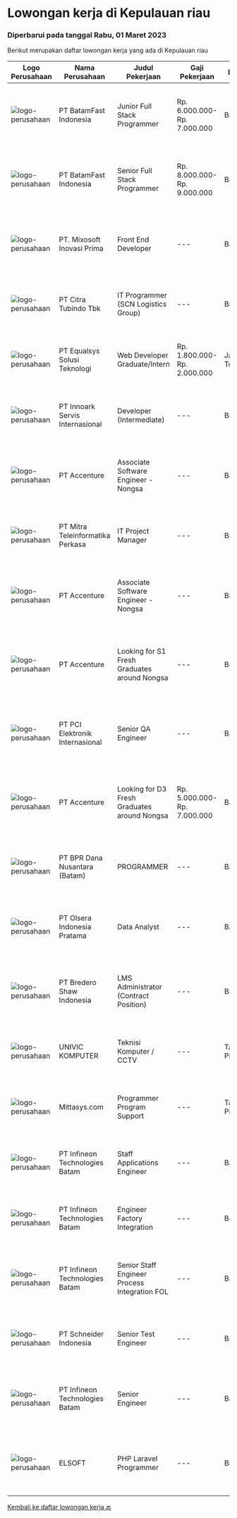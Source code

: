 
  # Lowongan kerja di Kepulauan riau

  ### Diperbarui pada tanggal Rabu, 01 Maret 2023

  Berikut merupakan daftar lowongan kerja yang ada di Kepulauan riau

  |Logo Perusahaan | Nama Perusahaan | Judul Pekerjaan | Gaji Pekerjaan | Lokasi | Deskripsi | Tanggal diunggah | Pranala |
  | -------------- | --------------- | --------------- | --------- | --------- | -------------- | ------- | ----------- |
  |![logo-perusahaan](https://image-service-cdn.seek.com.au/0ffdb6eefbdb4aa883286e083adbbb84cf0efba3/ee4dce1061f3f616224767ad58cb2fc751b8d2dc)|PT BatamFast Indonesia|Junior Full Stack Programmer|Rp. 6.000.000-Rp. 7.000.000|Batam|Full Stack Developer Duties and Responsibilities: Managing the complete software development process from conception to deployment Maintaining and...|Senin, 27 Februari 2023|https://www.jobstreet.co.id/id/job/junior-full-stack-programmer-4240610?token=0~483200a1-cbc0-4d6d-ae0a-eb7c873139f9&sectionRank=1&jobId=jobstreet-id-job-4240610|
|![logo-perusahaan](https://image-service-cdn.seek.com.au/a822fec9b06ebafc662bd2a992ab50c5fe1d8c6a/ee4dce1061f3f616224767ad58cb2fc751b8d2dc)|PT BatamFast Indonesia|Senior Full Stack Programmer|Rp. 8.000.000-Rp. 9.000.000|Batam|Full Stack Developer Duties and Responsibilities: Managing the complete software development process from conception to deployment Maintaining and...|Senin, 27 Februari 2023|https://www.jobstreet.co.id/id/job/senior-full-stack-programmer-4240657?token=0~483200a1-cbc0-4d6d-ae0a-eb7c873139f9&sectionRank=2&jobId=jobstreet-id-job-4240657|
|![logo-perusahaan](https://image-service-cdn.seek.com.au/408e13933b41ed0caf1e88a798375d1c34181e10/ee4dce1061f3f616224767ad58cb2fc751b8d2dc)|PT. Mixosoft Inovasi Prima|Front End Developer|---|Batam|Job Description: Develop new user-facing features Design and ensure the technical feasibility of UI/UX designs Optimize application for maximum speed...|Selasa, 28 Februari 2023|https://www.jobstreet.co.id/id/job/front-end-developer-4242192?token=0~483200a1-cbc0-4d6d-ae0a-eb7c873139f9&sectionRank=3&jobId=jobstreet-id-job-4242192|
|![logo-perusahaan](https://image-service-cdn.seek.com.au/ae5d7627751fc9d00747acdff063a786f6d09c5f/ee4dce1061f3f616224767ad58cb2fc751b8d2dc)|PT Citra Tubindo Tbk|IT Programmer (SCN Logistics Group)|---|Batam|Provide technology-based solution to solve any issue in company business process to be automatic and efficient. Placement : SCN Logistics Group...|Sabtu, 25 Februari 2023|https://www.jobstreet.co.id/id/job/it-programmer-scn-logistics-group-4227708?token=0~483200a1-cbc0-4d6d-ae0a-eb7c873139f9&sectionRank=4&jobId=jobstreet-id-job-4227708|
|![logo-perusahaan](https://image-service-cdn.seek.com.au/c1409eaf4b49b8bb5e19954b6a939af5d65f80f2/ee4dce1061f3f616224767ad58cb2fc751b8d2dc)|PT Equalsys Solusi Teknologi|Web Developer Graduate/Intern|Rp. 1.800.000-Rp. 2.000.000|Jawa Tengah|We're looking for graduate web developers to be part of our team. Work on exciting projects for our International customers and internal...|Kamis, 23 Februari 2023|https://www.jobstreet.co.id/id/job/web-developer-graduate-intern-4224050?token=0~483200a1-cbc0-4d6d-ae0a-eb7c873139f9&sectionRank=5&jobId=jobstreet-id-job-4224050|
|![logo-perusahaan](https://image-service-cdn.seek.com.au/5f8b109dba2d1bd12e0f98858b63c67a0c0b684e/ee4dce1061f3f616224767ad58cb2fc751b8d2dc)|PT Innoark Servis Internasional|Developer (Intermediate)|---|Bandung|Responsibilities: Working on project-based requirements Providing solution for issues Providing idea to maintain and improve current working system Be...|Rabu, 22 Februari 2023|https://www.jobstreet.co.id/id/job/developer-intermediate-4214627?token=0~483200a1-cbc0-4d6d-ae0a-eb7c873139f9&sectionRank=6&jobId=jobstreet-id-job-4214627|
|![logo-perusahaan](https://image-service-cdn.seek.com.au/1c2e28fa09a87d89b9dac6106fdc6fa435c484bb/ee4dce1061f3f616224767ad58cb2fc751b8d2dc)|PT Accenture|Associate Software Engineer - Nongsa|---|Batam|Qualifications:﻿ Graduate with Bachelor's Degree in Computer Science, Software Development, or any Programming-related course Interest in programming...|Senin, 20 Februari 2023|https://www.jobstreet.co.id/id/job/associate-software-engineer-nongsa-4231161?token=0~483200a1-cbc0-4d6d-ae0a-eb7c873139f9&sectionRank=7&jobId=jobstreet-id-job-4231161|
|![logo-perusahaan](https://image-service-cdn.seek.com.au/6819a0750090be98d4e6aa984910a78bf15c8255/ee4dce1061f3f616224767ad58cb2fc751b8d2dc)|PT Mitra Teleinformatika Perkasa|IT Project Manager|---|Batam|Job descriptionLooking for an experienced Project Managers to work on large complex end-to-end IT initiatives. In this role you'll work on initiatives...|Sabtu, 18 Februari 2023|https://www.jobstreet.co.id/id/job/it-project-manager-4217923?token=0~483200a1-cbc0-4d6d-ae0a-eb7c873139f9&sectionRank=8&jobId=jobstreet-id-job-4217923|
|![logo-perusahaan](https://image-service-cdn.seek.com.au/1c2e28fa09a87d89b9dac6106fdc6fa435c484bb/ee4dce1061f3f616224767ad58cb2fc751b8d2dc)|PT Accenture|Associate Software Engineer - Nongsa|---|Batam|Qualifications: Graduate with D3/Associate Degree in Computer Science, Software Development, or any Programming-related course Interest in programming...|Senin, 20 Februari 2023|https://www.jobstreet.co.id/id/job/associate-software-engineer-nongsa-4231166?token=0~483200a1-cbc0-4d6d-ae0a-eb7c873139f9&sectionRank=9&jobId=jobstreet-id-job-4231166|
|![logo-perusahaan](https://image-service-cdn.seek.com.au/1c2e28fa09a87d89b9dac6106fdc6fa435c484bb/ee4dce1061f3f616224767ad58cb2fc751b8d2dc)|PT Accenture|Looking for S1 Fresh Graduates around Nongsa|---|Batam|Program, design and maintain software applications Support analysis, and implementation of technology solutions based on client requirements Identify...|Kamis, 16 Februari 2023|https://www.jobstreet.co.id/id/job/looking-for-s1-fresh-graduates-around-nongsa-4228436?token=0~483200a1-cbc0-4d6d-ae0a-eb7c873139f9&sectionRank=10&jobId=jobstreet-id-job-4228436|
|![logo-perusahaan](https://image-service-cdn.seek.com.au/daa97ff1abf4e9ff1f739c9f7b4f75a273868bb0/ee4dce1061f3f616224767ad58cb2fc751b8d2dc)|PT PCI Elektronik Internasional|Senior QA Engineer|---|Batam|Experience: Lead QA Engineer managing a group of engineers: With internal and external Audit Experience, QCC/Six Sigma Project, Improvement Projects...|Sabtu, 11 Februari 2023|https://www.jobstreet.co.id/id/job/senior-qa-engineer-4207867?token=0~483200a1-cbc0-4d6d-ae0a-eb7c873139f9&sectionRank=11&jobId=jobstreet-id-job-4207867|
|![logo-perusahaan](https://image-service-cdn.seek.com.au/1c2e28fa09a87d89b9dac6106fdc6fa435c484bb/ee4dce1061f3f616224767ad58cb2fc751b8d2dc)|PT Accenture|Looking for D3 Fresh Graduates around Nongsa|Rp. 5.000.000-Rp. 7.000.000|Batam|Program, design and maintain software applications Support analysis, and implementation of technology solutions based on client requirements Identify...|Kamis, 16 Februari 2023|https://www.jobstreet.co.id/id/job/looking-for-d3-fresh-graduates-around-nongsa-4228450?token=0~483200a1-cbc0-4d6d-ae0a-eb7c873139f9&sectionRank=12&jobId=jobstreet-id-job-4228450|
|![logo-perusahaan](https://image-service-cdn.seek.com.au/9fd59a6a692f328468f0aa07dc85a03a900669ef/ee4dce1061f3f616224767ad58cb2fc751b8d2dc)|PT BPR Dana Nusantara (Batam)|PROGRAMMER|---|Batam|Kualifikasi Pekerjaan Usia maksimal 25 Tahun Sehat jasmani dan rohani Berpenampilan baik Lulusan Diploma atau S1 jurusan TI Menguasai...|Kamis, 16 Februari 2023|https://www.jobstreet.co.id/id/job/programmer-4227868?token=0~483200a1-cbc0-4d6d-ae0a-eb7c873139f9&sectionRank=13&jobId=jobstreet-id-job-4227868|
|![logo-perusahaan](https://image-service-cdn.seek.com.au/90e9bb2e5bcac40b68d491aafb34203d371349a1/ee4dce1061f3f616224767ad58cb2fc751b8d2dc)|PT Olsera Indonesia Pratama|Data Analyst|---|Batam|Job Description : Gather/collect data, perform analysis on data, forecasts, and provide recommendations to optimize sales activities and increase...|Selasa, 31 Januari 2023|https://www.jobstreet.co.id/id/job/data-analyst-4204737?token=0~483200a1-cbc0-4d6d-ae0a-eb7c873139f9&sectionRank=14&jobId=jobstreet-id-job-4204737|
|![logo-perusahaan](https://image-service-cdn.seek.com.au/c4db8532dcefc76f459088ffaa174b147b43d567/ee4dce1061f3f616224767ad58cb2fc751b8d2dc)|PT Bredero Shaw Indonesia|LMS Administrator (Contract Position)|---|Batam|Main Duties &amp; Responsibilities:Responsible for the design and development of training and learning content for the Learning Management System...|Selasa, 31 Januari 2023|https://www.jobstreet.co.id/id/job/lms-administrator-contract-position-4205300?token=0~483200a1-cbc0-4d6d-ae0a-eb7c873139f9&sectionRank=15&jobId=jobstreet-id-job-4205300|
|![logo-perusahaan](https://i.ibb.co/sqvTCh9/112815900-stock-vector-no-image-available-icon-flat-vector.webp)|UNIVIC KOMPUTER|Teknisi Komputer / CCTV|---|Tanjung Pinang|Kualifikasi : Usia minimal 21 tahun Pendidikan minimal SMK jurusan TKJ Bisa mengoperasikan komputer dan mengerti hardware / software Rajin, jujur dan...|Rabu, 08 Februari 2023|https://www.jobstreet.co.id/id/job/teknisi-komputer-cctv-4216346?token=0~483200a1-cbc0-4d6d-ae0a-eb7c873139f9&sectionRank=16&jobId=jobstreet-id-job-4216346|
|![logo-perusahaan](https://i.ibb.co/sqvTCh9/112815900-stock-vector-no-image-available-icon-flat-vector.webp)|Mittasys.com|Programmer Program Support|---|Tanjung Pinang|KUALIFIKASI : Pendidikan minimal SMA / SMK Mau belajar hal - hal baru Mampu bekerja tim Memiliki kemampuan komunikasi yang baik Memiliki basic...|Selasa, 31 Januari 2023|https://www.jobstreet.co.id/id/job/programmer-program-support-4204628?token=0~483200a1-cbc0-4d6d-ae0a-eb7c873139f9&sectionRank=17&jobId=jobstreet-id-job-4204628|
|![logo-perusahaan](https://i.ibb.co/sqvTCh9/112815900-stock-vector-no-image-available-icon-flat-vector.webp)|PT Infineon Technologies Batam|Staff Applications Engineer|---|Batam|At a glanceJob descriptionIn your new role you will: Provide embedded hardware, firmware design and development services to realize Customer...|Selasa, 28 Februari 2023|https://www.jobstreet.co.id/id/job/staff-applications-engineer-1034929238?token=0~483200a1-cbc0-4d6d-ae0a-eb7c873139f9&sectionRank=18&jobId=jobstreet-id-job-1034929238|
|![logo-perusahaan](https://i.ibb.co/sqvTCh9/112815900-stock-vector-no-image-available-icon-flat-vector.webp)|PT Infineon Technologies Batam|Engineer Factory Integration|---|Batam|At a glanceDo you love to challenges? How about doing it in a multinational environment? Join our team at Factory Integration Engineer! We are looking...|Senin, 27 Februari 2023|https://www.jobstreet.co.id/id/job/engineer-factory-integration-1034914769?token=0~483200a1-cbc0-4d6d-ae0a-eb7c873139f9&sectionRank=19&jobId=jobstreet-id-job-1034914769|
|![logo-perusahaan](https://i.ibb.co/sqvTCh9/112815900-stock-vector-no-image-available-icon-flat-vector.webp)|PT Infineon Technologies Batam|Senior Staff Engineer Process Integration FOL|---|Batam|At a glanceDrive improvement in data quality to fulfill specified requirements with the goal of enabling the faster roll-out of AI projects. Conduct...|Senin, 27 Februari 2023|https://www.jobstreet.co.id/id/job/senior-staff-engineer-process-integration-fol-1034914926?token=0~483200a1-cbc0-4d6d-ae0a-eb7c873139f9&sectionRank=20&jobId=jobstreet-id-job-1034914926|
|![logo-perusahaan](https://image-service-cdn.seek.com.au/630e6f36eddf12aa2a9f090c449e02964b55a0a1/ee4dce1061f3f616224767ad58cb2fc751b8d2dc)|PT Schneider Indonesia|Senior Test Engineer|---|Batam|Senior Test Engineer-008B1TDescription – External*Main role of this position   To be responsible in Industrialization test &amp; control equipment for...|Selasa, 28 Februari 2023|https://www.jobstreet.co.id/id/job/senior-test-engineer-1034594064?token=0~483200a1-cbc0-4d6d-ae0a-eb7c873139f9&sectionRank=21&jobId=jobstreet-id-job-1034594064|
|![logo-perusahaan](https://i.ibb.co/sqvTCh9/112815900-stock-vector-no-image-available-icon-flat-vector.webp)|PT Infineon Technologies Batam|Senior Engineer|---|Batam|At a glanceOur CAE team is expanding and we are looking for talents who are passionate about motor control system in DC/DC and AC/DC - Flyback and LLC...|Sabtu, 25 Februari 2023|https://www.jobstreet.co.id/id/job/senior-engineer-1034899729?token=0~483200a1-cbc0-4d6d-ae0a-eb7c873139f9&sectionRank=22&jobId=jobstreet-id-job-1034899729|
|![logo-perusahaan](https://i.ibb.co/sqvTCh9/112815900-stock-vector-no-image-available-icon-flat-vector.webp)|ELSOFT|PHP Laravel Programmer|---|Batam|- Melakukan perencanaan dan merancang struktur hingga tampilan program- Melakukan coding atau menulis kode program- Menulis perintah komputer-...|Senin, 06 Februari 2023|https://www.jobstreet.co.id/id/job/php-laravel-programmer-1034610764?token=0~483200a1-cbc0-4d6d-ae0a-eb7c873139f9&sectionRank=23&jobId=jobstreet-id-job-1034610764|


  [Kembali ke daftar lowongan kerja 🔙](../README.md#daftar-lowongan-kerja)
  